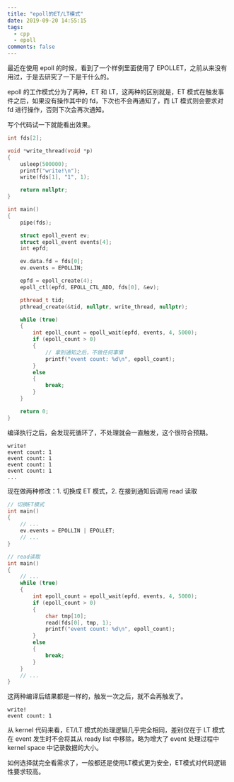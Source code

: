 ```yaml
---
title: "epoll的ET/LT模式"
date: 2019-09-20 14:55:15
tags:
  - cpp
  - epoll
comments: false
---
```


最近在使用 epoll 的时候，看到了一个样例里面使用了 EPOLLET，之前从来没有用过，于是去研究了一下是干什么的。

epoll 的工作模式分为了两种，ET 和 LT，这两种的区别就是，ET 模式在触发事件之后，如果没有操作其中的 fd，下次也不会再通知了，而 LT 模式则会要求对 fd 进行操作，否则下次会再次通知。

写个代码试一下就能看出效果。

```cpp
int fds[2];

void *write_thread(void *p)
{
    usleep(500000);
    printf("write!\n");
    write(fds[1], "1", 1);

    return nullptr;
}

int main()
{
    pipe(fds);

    struct epoll_event ev;
    struct epoll_event events[4];
    int epfd;

    ev.data.fd = fds[0];
    ev.events = EPOLLIN;

    epfd = epoll_create(4);
    epoll_ctl(epfd, EPOLL_CTL_ADD, fds[0], &ev);

    pthread_t tid;
    pthread_create(&tid, nullptr, write_thread, nullptr);

    while (true)
    {
        int epoll_count = epoll_wait(epfd, events, 4, 5000);
        if (epoll_count > 0)
        {
            // 拿到通知之后，不做任何事情
            printf("event count: %d\n", epoll_count);
        }
        else
        {
            break;
        }
    }

    return 0;
}
```

编译执行之后，会发现死循环了，不处理就会一直触发，这个很符合预期。

```
write!
event count: 1
event count: 1
event count: 1
event count: 1
...
```

现在做两种修改：1. 切换成 ET 模式，2. 在接到通知后调用 read 读取

```cpp
// 切换ET模式
int main()
{
    // ...
    ev.events = EPOLLIN | EPOLLET;
    // ...
}

// read读取
int main()
{
    // ...
    while (true)
    {
        int epoll_count = epoll_wait(epfd, events, 4, 5000);
        if (epoll_count > 0)
        {
            char tmp[10];
            read(fds[0], tmp, 1);
            printf("event count: %d\n", epoll_count);
        }
        else
        {
            break;
        }
    }
    // ...
}
```

这两种编译后结果都是一样的，触发一次之后，就不会再触发了。

```
write!
event count: 1
```

从 kernel 代码来看，ET/LT 模式的处理逻辑几乎完全相同，差别仅在于 LT 模式在 event 发生时不会将其从 ready list 中移除，略为增大了 event 处理过程中 kernel space 中记录数据的大小。

如何选择就完全看需求了，一般都还是使用LT模式更为安全，ET模式对代码逻辑性要求较高。